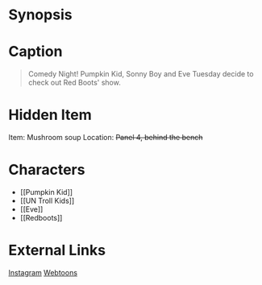 # Synopsis


# Caption
> Comedy Night! Pumpkin Kid, Sonny Boy and Eve Tuesday decide to check out Red Boots' show.

# Hidden Item
Item: Mushroom soup
Location: ~~Panel 4, behind the bench~~

# Characters
* [[Pumpkin Kid]]
* [[UN Troll Kids]]
* [[Eve]]
* [[Redboots]]

# External Links
[Instagram](https://www.instagram.com/p/CcYNE32MDiJ/?igshid=YmMyMTA2M2Y=)
[Webtoons](https://www.webtoons.com/en/challenge/twistwood-tales/107-comedy-night/viewer?title_no=344740&episode_no=117)